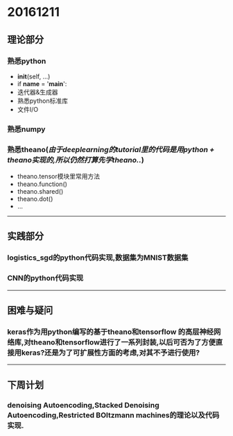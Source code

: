 # 20161211

## 理论部分

### 熟悉python

- __init__(self, ...)
- if __name__ = '__main__':
- 迭代器&生成器
- 熟悉python标准库
- 文件I/O

### 熟悉numpy

### 熟悉theano(*由于deeplearning的tutorial里的代码是用python + theano实现的,所以仍然打算先学theano..*)

- theano.tensor模块里常用方法
- theano.function()
- theano.shared()
- theano.dot()
- ...

___
## 实践部分

### logistics_sgd的python代码实现,数据集为MNIST数据集
### CNN的python代码实现
___
## 困难与疑问

### keras作为用python编写的基于theano和tensorflow 的高层神经网络库,对theano和tensorflow进行了一系列封装,以后可否为了方便直接用keras?还是为了可扩展性方面的考虑,对其不予进行使用?

___
## 下周计划

### denoising Autoencoding,Stacked Denoising Autoencoding,Restricted BOltzmann machines的理论以及代码实现.
